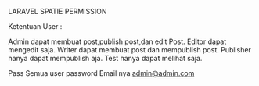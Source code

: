 LARAVEL SPATIE PERMISSION

Ketentuan User :

Admin dapat membuat post,publish post,dan edit Post.
Editor dapat mengedit saja.
Writer dapat membuat post dan mempublish post.
Publisher hanya dapat mempublish aja.
Test hanya dapat melihat saja.

Pass Semua user password
Email nya admin@admin.com